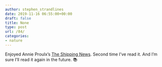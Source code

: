 ```yaml
---
author: stephen_strandlines
date: 2019-11-16 06:55:00+00:00
draft: false
title: None
type: post
url: /84/
categories:
- nature
---
```


Enjoyed Annie Proulx’s [The Shipping News](https://www.goodreads.com/book/show/7354.The_Shipping_News?ac=1&from;_search=true&qid;=7iKOI7V9Py&rank;=1). Second time I’ve read it. And I’m sure I’ll read it again in the future. 📚 

